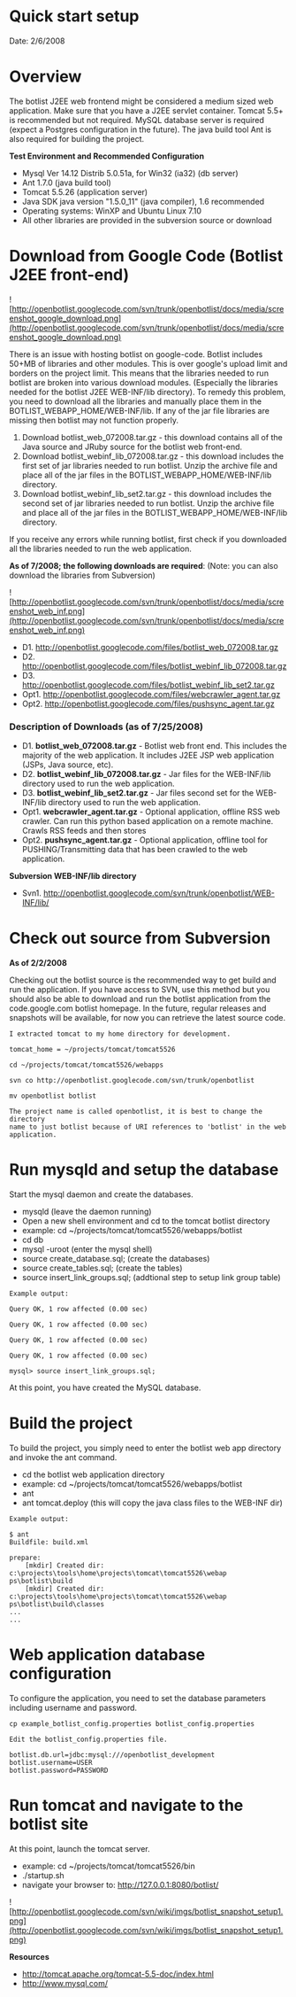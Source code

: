 # Quick start setup #

Date: 2/6/2008

# Overview #

The botlist J2EE web frontend might be considered a medium sized web
application.  Make sure that you have a J2EE servlet container.  Tomcat 5.5+
is recommended but not required.  MySQL database server is required (expect a Postgres configuration in the future).
The java build tool Ant is also required for building the project.

**Test Environment and Recommended Configuration**
  * Mysql  Ver 14.12 Distrib 5.0.51a, for Win32 (ia32) (db server)
  * Ant 1.7.0 (java build tool)
  * Tomcat 5.5.26 (application server)
  * Java SDK java version "1.5.0\_11" (java compiler), 1.6 recommended
  * Operating systems: WinXP and Ubuntu Linux 7.10
  * All other libraries are provided in the subversion source or download

# Download from Google Code (Botlist J2EE front-end) #

![http://openbotlist.googlecode.com/svn/trunk/openbotlist/docs/media/screenshot_google_download.png](http://openbotlist.googlecode.com/svn/trunk/openbotlist/docs/media/screenshot_google_download.png)

There is an issue with hosting botlist on google-code.  Botlist includes 50+MB of libraries and other modules.  This is over google's upload limit and borders on the project limit.  This means that the libraries needed to run botlist are broken into various download modules.  (Especially the libraries needed for the botlist J2EE WEB-INF/lib directory).  To remedy this problem, you need to download all the libraries and manually place them in the BOTLIST\_WEBAPP\_HOME/WEB-INF/lib.  If any of the jar file libraries are missing then botlist may not function properly.

  1. Download botlist\_web\_072008.tar.gz - this download contains all of the Java source and JRuby source for the botlist web front-end.
  1. Download botlist\_webinf\_lib\_072008.tar.gz - this download includes the first set of jar libraries needed to run botlist.  Unzip the archive file and place all of the jar files in the BOTLIST\_WEBAPP\_HOME/WEB-INF/lib directory.
  1. Download botlist\_webinf\_lib\_set2.tar.gz - this download includes the second set of jar libraries needed to run botlist.  Unzip the archive file and place all of the jar files in the BOTLIST\_WEBAPP\_HOME/WEB-INF/lib directory.

If you receive any errors while running botlist, first check if you downloaded all the libraries needed to run the web application.

**As of 7/2008; the following downloads are required**:
(Note: you can also download the libraries from Subversion)

![http://openbotlist.googlecode.com/svn/trunk/openbotlist/docs/media/screenshot_web_inf.png](http://openbotlist.googlecode.com/svn/trunk/openbotlist/docs/media/screenshot_web_inf.png)

  * D1. http://openbotlist.googlecode.com/files/botlist_web_072008.tar.gz
  * D2. http://openbotlist.googlecode.com/files/botlist_webinf_lib_072008.tar.gz
  * D3. http://openbotlist.googlecode.com/files/botlist_webinf_lib_set2.tar.gz
  * Opt1. http://openbotlist.googlecode.com/files/webcrawler_agent.tar.gz
  * Opt2. http://openbotlist.googlecode.com/files/pushsync_agent.tar.gz

### Description of Downloads (as of 7/25/2008) ###

  * D1. **botlist\_web\_072008.tar.gz** - Botlist web front end.  This includes the majority of the web application.  It includes J2EE JSP web application (JSPs, Java source, etc).
  * D2. **botlist\_webinf\_lib\_072008.tar.gz** - Jar files for the WEB-INF/lib directory used to run the web application.
  * D3. **botlist\_webinf\_lib\_set2.tar.gz** - Jar files second set for the WEB-INF/lib directory used to run the web application.
  * Opt1. **webcrawler\_agent.tar.gz** - Optional application, offline RSS web crawler.  Can run this python based application on a remote machine.  Crawls RSS feeds and then stores
  * Opt2. **pushsync\_agent.tar.gz** - Optional application, offline tool for PUSHING/Transmitting data that has been crawled to the web application.

**Subversion WEB-INF/lib directory**

  * Svn1. http://openbotlist.googlecode.com/svn/trunk/openbotlist/WEB-INF/lib/

# Check out source from Subversion #

**As of 2/2/2008**

Checking out the botlist source is the recommended way to get build and run the
application.  If you have access to SVN, use this method but you should also be able to download and run the botlist application from the code.google.com botlist homepage.  In the future, regular releases and snapshots will be available, for now you can retrieve the latest source code.

```
I extracted tomcat to my home directory for development.

tomcat_home = ~/projects/tomcat/tomcat5526

cd ~/projects/tomcat/tomcat5526/webapps

svn co http://openbotlist.googlecode.com/svn/trunk/openbotlist

mv openbotlist botlist 

The project name is called openbotlist, it is best to change the directory
name to just botlist because of URI references to 'botlist' in the web
application.

```

# Run mysqld and setup the database #

Start the mysql daemon and create the databases.

  * mysqld  (leave the daemon running)
  * Open a new shell environment and cd to the tomcat botlist directory
  * example: cd ~/projects/tomcat/tomcat5526/webapps/botlist
  * cd db
  * mysql -uroot (enter the mysql shell)
  * source create\_database.sql;  (create the databases)
  * source create\_tables.sql; (create the tables)
  * source insert\_link\_groups.sql; (addtional step to setup link group table)

```
Example output:

Query OK, 1 row affected (0.00 sec)

Query OK, 1 row affected (0.00 sec)

Query OK, 1 row affected (0.00 sec)

Query OK, 1 row affected (0.00 sec)

mysql> source insert_link_groups.sql;

```

At this point, you have created the MySQL database.

# Build the project #

To build the project, you simply need to enter the botlist web app directory
and invoke the ant command.

  * cd the botlist web application directory
  * example: cd ~/projects/tomcat/tomcat5526/webapps/botlist
  * ant
  * ant tomcat.deploy  (this will copy the java class files to the WEB-INF dir)

```
Example output:

$ ant
Buildfile: build.xml

prepare:
    [mkdir] Created dir: c:\projects\tools\home\projects\tomcat\tomcat5526\webap
ps\botlist\build
    [mkdir] Created dir: c:\projects\tools\home\projects\tomcat\tomcat5526\webap
ps\botlist\build\classes
...
...
```

# Web application database configuration #

To configure the application, you need to set the database
parameters including username and password.

```
cp example_botlist_config.properties botlist_config.properties

Edit the botlist_config.properties file.

botlist.db.url=jdbc:mysql:///openbotlist_development
botlist.username=USER
botlist.password=PASSWORD

```

# Run tomcat and navigate to the botlist site #

At this point, launch the tomcat server.

  * example: cd ~/projects/tomcat/tomcat5526/bin
  * ./startup.sh
  * navigate your browser to: http://127.0.0.1:8080/botlist/

![http://openbotlist.googlecode.com/svn/wiki/imgs/botlist_snapshot_setup1.png](http://openbotlist.googlecode.com/svn/wiki/imgs/botlist_snapshot_setup1.png)

**Resources**

  * http://tomcat.apache.org/tomcat-5.5-doc/index.html
  * http://www.mysql.com/